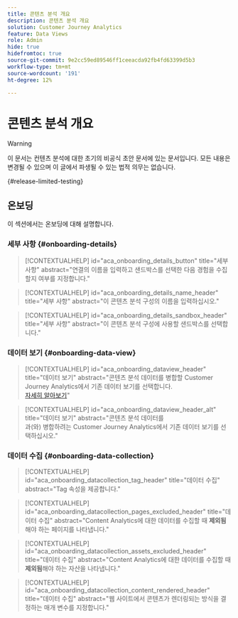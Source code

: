 ```yaml
---
title: 콘텐츠 분석 개요
description: 콘텐츠 분석 개요
solution: Customer Journey Analytics
feature: Data Views
role: Admin
hide: true
hidefromtoc: true
source-git-commit: 9e2cc59ed89546ff1ceeacda92fb4fd63399d5b3
workflow-type: tm+mt
source-wordcount: '191'
ht-degree: 12%

---
```


# 콘텐츠 분석 개요

<!-- 
This is a placeholder article for upcoming Content Analytics documentation. Currently used to set up contextual help entries for developer working on onboarding UI and workspace UI 
-->

>[!WARNING]
>
>이 문서는 컨텐츠 분석에 대한 초기의 비공식 초안 문서에 있는 문서입니다. 모든 내용은 변경될 수 있으며 이 글에서 파생될 수 있는 법적 의무는 없습니다.
>

{#release-limited-testing}


## 온보딩

이 섹션에서는 온보딩에 대해 설명합니다.

### 세부 사항 {#onboarding-details}

<!-- markdownlint-disable MD034 -->

>[!CONTEXTUALHELP]
>id="aca_onboarding_details_button"
>title="세부 사항"
>abstract="연결의 이름을 입력하고 샌드박스를 선택한 다음 경험을 수집할지 여부를 지정합니다."

>[!CONTEXTUALHELP]
>id="aca_onboarding_details_name_header"
>title="세부 사항"
>abstract="이 콘텐츠 분석 구성의 이름을 입력하십시오."

>[!CONTEXTUALHELP]
>id="aca_onboarding_details_sandbox_header"
>title="세부 사항"
>abstract="이 콘텐츠 분석 구성에 사용할 샌드박스를 선택합니다."

<!-- markdownlint-enable MD034 -->


### 데이터 보기 {#onboarding-data-view}

<!-- markdownlint-disable MD034 -->

>[!CONTEXTUALHELP]
>id="aca_onboarding_dataview_header"
>title="데이터 보기"
>abstract="콘텐츠 분석 데이터를 병합할 Customer Journey Analytics에서 기존 데이터 보기를 선택합니다.<br/>[자세히 알아보기](/help/data-views/data-views.md)"

>[!CONTEXTUALHELP]
>id="aca_onboarding_dataview_header_alt"
>title="데이터 보기"
>abstract="콘텐츠 분석 데이터를 <br/>과(와) 병합하려는 Customer Journey Analytics에서 기존 데이터 보기를 선택하십시오."

<!-- markdownlint-enable MD034 -->


### 데이터 수집 {#onboarding-data-collection}

<!-- markdownlint-disable MD034 -->

>[!CONTEXTUALHELP]
>id="aca_onboarding_datacollection_tag_header"
>title="데이터 수집"
>abstract="Tag 속성을 제공합니다."

>[!CONTEXTUALHELP]
>id="aca_onboarding_datacollection_pages_excluded_header"
>title="데이터 수집"
>abstract="Content Analytics에 대한 데이터를 수집할 때 **제외됨**&#x200B;해야 하는 페이지를 나타냅니다."

>[!CONTEXTUALHELP]
>id="aca_onboarding_datacollection_assets_excluded_header"
>title="데이터 수집"
>abstract="Content Analytics에 대한 데이터를 수집할 때 **제외됨**&#x200B;해야 하는 자산을 나타냅니다."

>[!CONTEXTUALHELP]
>id="aca_onboarding_datacollection_content_rendered_header"
>title="데이터 수집"
>abstract="웹 사이트에서 콘텐츠가 렌더링되는 방식을 결정하는 매개 변수를 지정합니다."

<!-- markdownlint-enable MD034 -->

